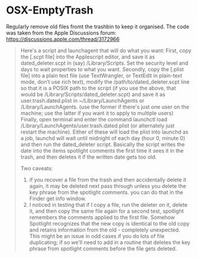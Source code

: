 OSX-EmptyTrash
==============

Regularly remove old files fromt the trashbin to keep it organised.
The code was taken from the Apple Discussions forum: https://discussions.apple.com/thread/3172966

> Here's a script and launchagent that will do what you want:
First, copy the [.scpt file] into the Applescript editor, and save it as dated_deleter.scpt in (say) /Library/Scripts.  Set the security level and days to wait properties to what you want.
> Secondly, copy the [.plist file] into a plain text file (use TextWrangler, or TextEdit in plain-text mode, don't use rich text), modify the /path/to/dated_deleter.scpt line so that it is a POSIX path to the script (if you use the above, that would be /Library/Scripts/dated_deleter.scpt) and save it as user.trash.dated.plist in ~/Library/LaunchAgents or /Library/LaunchAgents. (use the former if there's just one user on the machine; use the latter if you want it to apply to multiple users)
> Finally, open terminal and enter the command launchctl load /Library/LaunchAgents/user.trash.dated.plist (or alternately just restart the machine).  Either of these will load the plist into launchd as a job, launchd will wait until midnight of each day (hour 0, minute 0) and then run the dated_deleter script.  Basically the script writes the date into the items spotlight comments the first time it sees it in the trash, and then deletes it if the written date gets too old.
> 
> Two caveats:
> 1. if you recover a file from the trash and then accidentally delete it again, it may be deleted next pass through unless you delete the key phrase from the spotlight comments.  you can do that in the Finder get info window.
> 2. I noticed in testing that if I copy a file, run the deleter on it, delete it, and then copy the same file again for a second test, spotlight remembers the comments applied to the first file.  Somehow Spotlight recognizes that the new copy is identical to the old copy and retains information from the old - completely unexpected.  This might be an issue in odd cases if you do lots of file duplicating; if so we'll need to add in a routine that deletes the key phrase from spotlight comments before the file gets deleted.
